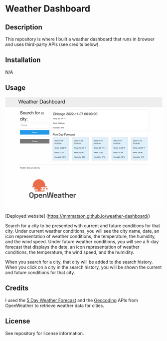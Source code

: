 # Weather Dashboard

## Description

This repository is where I built a weather dashboard that runs in browser and uses third-party APIs (see credits below). 

## Installation

N/A

## Usage

![The weather app includes a search option, a list of cities, and a five-day forecast and current weather conditions for Chicago.](./assets/images/weather-dashboard-screenshot.png)

[Deployed website] (https://mmmatson.github.io/weather-dashboard/)

Search for a city to be presented with current and future conditions for that city. Under current weather conditions, you will see the city name, date, an icon representation of weather conditions, the temperature, the humidity, and the wind speed. Under future weather conditions, you will see a 5-day forecast that displays the date, an icon representation of weather conditions, the temperature, the wind speed, and the humidity. 

When you search for a city, that city will be added to the search history. When you click on a city in the search history, you will be shown the current and future conditions for that city.

## Credits

I used the [5 Day Weather Forecast](https://openweathermap.org/forecast5) and the [Geocoding](https://openweathermap.org/api/geocoding-api) APIs from OpenWeather to retrieve weather data for cities.

## License

See repository for license information.